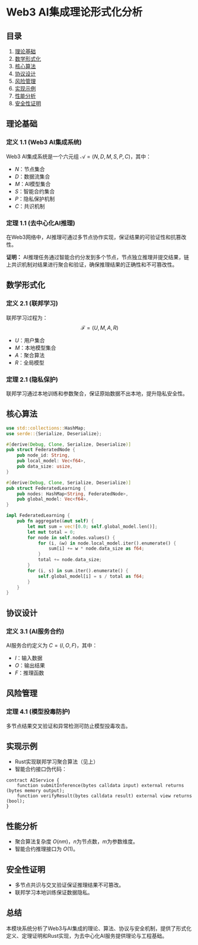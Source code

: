 # Web3 AI集成理论形式化分析

## 目录

1. [理论基础](#理论基础)
2. [数学形式化](#数学形式化)
3. [核心算法](#核心算法)
4. [协议设计](#协议设计)
5. [风险管理](#风险管理)
6. [实现示例](#实现示例)
7. [性能分析](#性能分析)
8. [安全性证明](#安全性证明)

## 理论基础

### 定义 1.1 (Web3 AI集成系统)

Web3 AI集成系统是一个六元组 $\mathcal{A} = (N, D, M, S, P, C)$，其中：

- $N$：节点集合
- $D$：数据流集合
- $M$：AI模型集合
- $S$：智能合约集合
- $P$：隐私保护机制
- $C$：共识机制

### 定理 1.1 (去中心化AI推理)

在Web3网络中，AI推理可通过多节点协作实现，保证结果的可验证性和抗篡改性。

**证明：**
AI推理任务通过智能合约分发到多个节点，节点独立推理并提交结果，链上共识机制对结果进行聚合和验证，确保推理结果的正确性和不可篡改性。

## 数学形式化

### 定义 2.1 (联邦学习)

联邦学习过程为：
$$\mathcal{F} = (U, M, A, R)$$

- $U$：用户集合
- $M$：本地模型集合
- $A$：聚合算法
- $R$：全局模型

### 定理 2.1 (隐私保护)

联邦学习通过本地训练和参数聚合，保证原始数据不出本地，提升隐私安全性。

## 核心算法

```rust
use std::collections::HashMap;
use serde::{Serialize, Deserialize};

#[derive(Debug, Clone, Serialize, Deserialize)]
pub struct FederatedNode {
    pub node_id: String,
    pub local_model: Vec<f64>,
    pub data_size: usize,
}

#[derive(Debug, Clone, Serialize, Deserialize)]
pub struct FederatedLearning {
    pub nodes: HashMap<String, FederatedNode>,
    pub global_model: Vec<f64>,
}

impl FederatedLearning {
    pub fn aggregate(&mut self) {
        let mut sum = vec![0.0; self.global_model.len()];
        let mut total = 0;
        for node in self.nodes.values() {
            for (i, &w) in node.local_model.iter().enumerate() {
                sum[i] += w * node.data_size as f64;
            }
            total += node.data_size;
        }
        for (i, s) in sum.iter().enumerate() {
            self.global_model[i] = s / total as f64;
        }
    }
}
```

## 协议设计

### 定义 3.1 (AI服务合约)

AI服务合约定义为 $C = (I, O, F)$，其中：

- $I$：输入数据
- $O$：输出结果
- $F$：推理函数

## 风险管理

### 定理 4.1 (模型投毒防护)

多节点结果交叉验证和异常检测可防止模型投毒攻击。

## 实现示例

- Rust实现联邦学习聚合算法（见上）
- 智能合约接口伪代码：

```solidity
contract AIService {
    function submitInference(bytes calldata input) external returns (bytes memory output);
    function verifyResult(bytes calldata result) external view returns (bool);
}
```

## 性能分析

- 聚合算法复杂度 $O(nm)$，$n$为节点数，$m$为参数维度。
- 智能合约推理接口为 $O(1)$。

## 安全性证明

- 多节点共识与交叉验证保证推理结果不可篡改。
- 联邦学习本地训练保证数据隐私。

## 总结

本模块系统分析了Web3与AI集成的理论、算法、协议与安全机制，提供了形式化定义、定理证明和Rust实现，为去中心化AI服务提供理论与工程基础。
